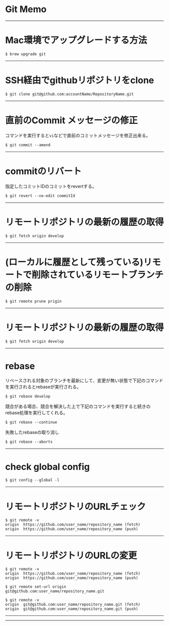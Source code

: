 # Git Memo

---

# Mac環境でアップグレードする方法

```shell--sesshion
$ brew upgrade git
```

---

# SSH経由でgithubリポジトリをclone

```shell--sesshion
$ git clone git@github.com:accountName/RepositoryName.git
```
---

# 直前のCommit メッセージの修正

コマンドを実行すると`vi`などで直前のコミットメッセージを修正出来る。

```shell--sesshion
$ git commit --amend
```

---

# commitのリバート

指定したコミットIDのコミットをrevertする。

```shell--sesshion
$ git revert --no-edit commitId
```

---

# リモートリポジトリの最新の履歴の取得

```shell--sesshion
$ git fetch origin develop
```

---

# (ローカルに履歴として残っている)リモートで削除されているリモートブランチの削除

```shell--sesshion
$ git remote prune prigin
```
---

# リモートリポジトリの最新の履歴の取得

```shell--sesshion
$ git fetch origin develop
```

---
# rebase

リベースされる対象のブランチを最新にして、変更が無い状態で下記のコマンドを実行されるとrebaseが実行される。


```shell--sesshion
$ git rebase develop
```

競合がある場合、競合を解決した上で下記のコマンドを実行すると続きのrebase処理を実行してくれる。

```shell--sesshion
$ git rebase --continue
```

失敗したrebaseの取り消し

```shell--sesshion
$ git rebase --aborts
```

---
# check global config

```shell--sesshion
$ git config --global -l
```

---
# リモートリポジトリのURLチェック

```shell--sesshion
$ git remote -v
origin  https://github.com/user_name/repository_name (fetch)
origin  https://github.com/user_name/repository_name (push)
```

---

# リモートリポジトリのURLの変更

```shell--sesshion
$ git remote -v
origin  https://github.com/user_name/repository_name (fetch)
origin  https://github.com/user_name/repository_name (push)

$ git remote set-url origin git@github.com:user_name/repository_name.git

$ git remote -v
origin  git@github.com:user_name/repository_name.git (fetch)
origin  git@github.com:user_name/repository_name.git (push)

```

---


---
